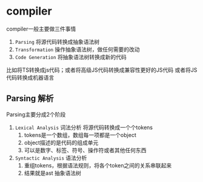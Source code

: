 # compiler

compiler一般主要做三件事情

1. `Parsing` 将源代码转换成抽象语法树
2. `Transformation` 操作抽象语法树，做任何需要的改动
3. `Code Generation` 将抽象语法树转换成新的代码

比如将TS转换成js代码；或者将高级JS代码转换成兼容性更好的JS代码
或者将JS代码转换成机器语言

## Parsing 解析

Parsing主要分成2个阶段

1. `Lexical Analysis` 词法分析 将源代码转换成一个个tokens
   1. tokens是一个数组，数组每一项都是一个object
   2. object描述的是代码的组成单元
   3. 可以是数字、标签、符号、操作符或者其他任何东西
2. `Syntactic Analysis` 语法分析
   1. 重组tokens，根据语法规则，将各个token之间的关系串联起来
   2. 结果就是ast 抽象语法树
